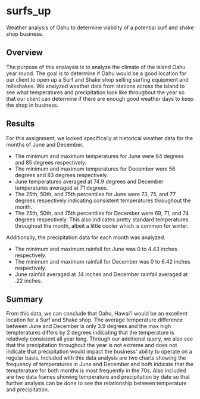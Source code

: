 # surfs_up
Weather analysis of Oahu to determine viability of a potential surf and shake shop business.

## Overview
The purpose of this analaysis is to analyze the climate of the island Oahu year round. The goal is to determine if Oahu would be a good location for our client to open up a Surf and Shake shop selling surfing equipment and milkshakes. We analyzed weather data from stations across the island to see what temperatures and precipitation look like throughout the year so that our client can determine if there are enough good weather days to keep the shop in business.

## Results
For this assignment, we looked specifically at historical weather data for the months of June and December. 
  - The minimum and maximum temperatures for June were 64 degrees and 85 degrees respectively. 
  - The minimum and maximum temperatures for December were 56 degrees and 83 degrees respectively.
  - June temperatures averaged at 74.9 degrees and December temperatures averaged at 71 degrees.
  - The 25th, 50th, and 75th percentiles for June were 73, 75, and 77 degrees respectively indicating consistent temperatures throughout the month.
  - The 25th, 50th, and 75th percentiles for December were 69, 71, and 74 degrees respectively. This also indicates pretty standard temperatures throughout     the month, albeit a little cooler which is common for winter.
  
 Additionally, the precipitation data for each month was analyzed.
  - The minimum and maximum rainfall for June was 0 to 4.43 inches respectively. 
  - The minimum and maximum rainfall for December was 0 to 6.42 inches respectively.
  - June rainfall averaged at .14 inches and December rainfall averaged at .22 inches.

## Summary
From this data, we can conclude that Oahu, Hawai'i would be an excellent location for a Surf and Shake shop. The average temperature difference between June and December is only 3.9 degrees and the max high tempteratures differs by 2 degrees indicating that the temperature is relatively consistent all year long. Through our additional query, we also see that the precipitation throughout the year is not extreme and does not indicate that precipitation would impact the business' ability to operate on a regular basis. Included with this data analysis are two charts showing the frequency of temperatures in June and December and both indicate that the tempterature for both months is most frequently in the 70s. Also included are two data frames showing temperature and precipitation by date so that further analysis can be done to see the relationship between temperature and precipitation.
